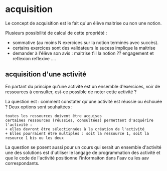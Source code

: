 
#  acquisition 


Le concept de  acquisition est le fait qu'un élève maitrise ou non une notion.

Plusieurs possibilité de calcul de cette propriété :
- sommative (au moins N exercices sur la notion terminés avec succès).
- certains exercices sont des validateurs le sucess implique la maitrise 
- demander à l'élève son avis : maitrise t'il la notion ?? engagement et reflexion reflexive ....

##  acquisition d'une activité 

En partant du principe qu'une activité est un ensemble d'exercices, voir de ressources à consulter, est-ce possible de noter cette activité ?

La question est : comment constater qu'une activité est réussie ou échouée ?
Deux options sont souhaitées :

    toutes les ressources doivent être acquises 
    certaines ressources (réussies, consultées) permettent d'acquérire  l'activité : 
    + elles devront être sélectionnées à la création de l'activité
    + Elles pourraient être multiples : soit la ressource 1, soit la resource 1 bis ou les deux

La question se posent aussi pour un cours qui serait un ensemble d'activité
une des solutions est d'utiliser le langage de programmation des activité et que le code de l'activité positionne l'informaiton dans l'aav ou les aav correspondants.


